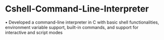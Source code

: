 # Cshell-Command-Line-Interpreter
• Developed a command-line interpreter in C with basic shell functionalities, environment variable support, built-in commands, and support for interactive and script modes

